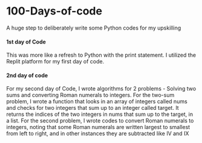 # 100-Days-of-code

A huge step to deliberately write some Python codes for my upskilling

#### 1st day of Code
This was more like a refresh to Python with the print statement. I utilized the Replit platform for my first day of code.

#### 2nd day of code
For my second day of Code, I wrote algorithms for 2 problems - Solving two sums and converting Roman numerals to integers. 
For the two-sum problem, I wrote a function that looks in an array of integers called nums and checks for two integers that sum up to an integer called target. It returns the indices of the two integers in nums that sum up to the target, in a list.
For the second problem, I wrote codes to convert Roman numerals to integers, noting that some Roman numerals are written largest to smallest from left to right, and in other instances they are subtracted like IV and IX
